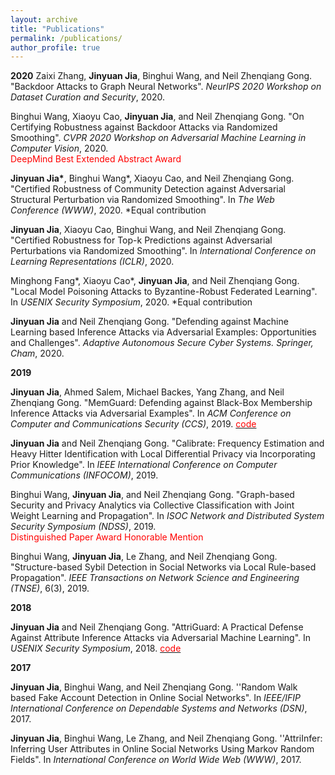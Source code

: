 ```yaml
---
layout: archive
title: "Publications"
permalink: /publications/
author_profile: true
---
```


**2020**
Zaixi Zhang, **Jinyuan Jia**, Binghui Wang, and Neil Zhenqiang Gong. "Backdoor Attacks to Graph Neural Networks". *NeurIPS 2020 Workshop on Dataset Curation and Security*, 2020.

Binghui Wang, Xiaoyu Cao, **Jinyuan Jia**, and Neil Zhenqiang Gong. "On Certifying Robustness against Backdoor Attacks via Randomized Smoothing". *CVPR 2020 Workshop on Adversarial Machine Learning in Computer Vision*, 2020. \
<span style="color:red">DeepMind Best Extended Abstract Award</span>

**Jinyuan Jia\***, Binghui Wang\*, Xiaoyu Cao, and Neil Zhenqiang Gong. "Certified Robustness of Community Detection against Adversarial Structural Perturbation via Randomized Smoothing". In *The Web Conference (WWW)*, 2020. \*Equal contribution

**Jinyuan Jia**, Xiaoyu Cao, Binghui Wang, and Neil Zhenqiang Gong. "Certified Robustness for Top-k Predictions against Adversarial Perturbations via Randomized Smoothing". In *International Conference on Learning Representations (ICLR)*, 2020. 

Minghong Fang\*, Xiaoyu Cao\*, **Jinyuan Jia**, and Neil Zhenqiang Gong. "Local Model Poisoning Attacks to Byzantine-Robust Federated Learning". In *USENIX Security Symposium*, 2020. \*Equal contribution 

**Jinyuan Jia** and Neil Zhenqiang Gong. "Defending against Machine Learning based Inference Attacks via Adversarial Examples: Opportunities and Challenges". *Adaptive Autonomous Secure Cyber Systems. Springer, Cham*, 2020.


**2019**

**Jinyuan Jia**, Ahmed Salem, Michael Backes, Yang Zhang, and Neil Zhenqiang Gong. "MemGuard: Defending against Black-Box Membership Inference Attacks via Adversarial Examples". In *ACM Conference on Computer and Communications Security (CCS)*, 2019. [<span style="color:red">code</span>](https://github.com/jjy1994/MemGuard)

**Jinyuan Jia** and Neil Zhenqiang Gong. "Calibrate: Frequency Estimation and Heavy Hitter Identification with Local Differential Privacy via Incorporating Prior Knowledge". In *IEEE International Conference on Computer Communications (INFOCOM)*, 2019. 

Binghui Wang, **Jinyuan Jia**, and Neil Zhenqiang Gong. "Graph-based Security and Privacy Analytics via Collective Classification with Joint Weight Learning and Propagation". In *ISOC Network and Distributed System Security Symposium (NDSS)*, 2019. \
<span style="color:red">Distinguished Paper Award Honorable Mention</span>

Binghui Wang, **Jinyuan Jia**, Le Zhang, and Neil Zhenqiang Gong. "Structure-based Sybil Detection in Social Networks via Local Rule-based Propagation". *IEEE Transactions on Network Science and Engineering (TNSE)*, 6(3), 2019.

**2018**


**Jinyuan Jia** and Neil Zhenqiang Gong. "AttriGuard: A Practical Defense Against Attribute Inference Attacks via Adversarial Machine Learning". In *USENIX Security Symposium*, 2018. [<span style="color:red">code</span>](https://github.com/jjy1994/AttriGuard)

**2017**


**Jinyuan Jia**, Binghui Wang, and Neil Zhenqiang Gong. ''Random Walk based Fake Account Detection in Online Social Networks". In *IEEE/IFIP International Conference on Dependable Systems and Networks (DSN)*, 2017.

 **Jinyuan Jia**, Binghui Wang, Le Zhang, and Neil Zhenqiang Gong. ''AttriInfer: Inferring User Attributes in Online Social Networks Using Markov Random Fields". In *International Conference on World Wide Web (WWW)*, 2017.

